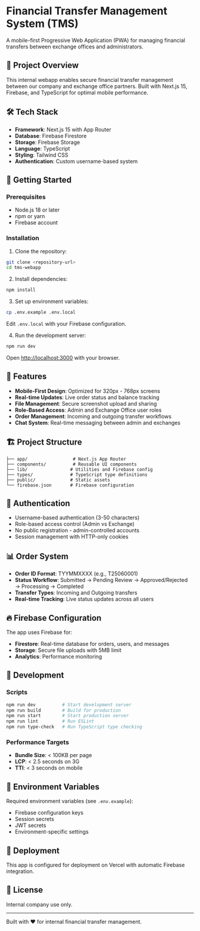 # Financial Transfer Management System (TMS)

A mobile-first Progressive Web Application (PWA) for managing financial transfers between exchange offices and administrators.

## 🎯 Project Overview

This internal webapp enables secure financial transfer management between our company and exchange office partners. Built with Next.js 15, Firebase, and TypeScript for optimal mobile performance.

## 🛠️ Tech Stack

- **Framework**: Next.js 15 with App Router
- **Database**: Firebase Firestore
- **Storage**: Firebase Storage
- **Language**: TypeScript
- **Styling**: Tailwind CSS
- **Authentication**: Custom username-based system

## 🚀 Getting Started

### Prerequisites

- Node.js 18 or later
- npm or yarn
- Firebase account

### Installation

1. Clone the repository:
```bash
git clone <repository-url>
cd tms-webapp
```

2. Install dependencies:
```bash
npm install
```

3. Set up environment variables:
```bash
cp .env.example .env.local
```
Edit `.env.local` with your Firebase configuration.

4. Run the development server:
```bash
npm run dev
```

Open [http://localhost:3000](http://localhost:3000) with your browser.

## 📱 Features

- **Mobile-First Design**: Optimized for 320px - 768px screens
- **Real-time Updates**: Live order status and balance tracking
- **File Management**: Secure screenshot upload and sharing
- **Role-Based Access**: Admin and Exchange Office user roles
- **Order Management**: Incoming and outgoing transfer workflows
- **Chat System**: Real-time messaging between admin and exchanges

## 🏗️ Project Structure

```
├── app/                 # Next.js App Router
├── components/          # Reusable UI components
├── lib/                # Utilities and Firebase config
├── types/              # TypeScript type definitions
├── public/             # Static assets
└── firebase.json       # Firebase configuration
```

## 🔐 Authentication

- Username-based authentication (3-50 characters)
- Role-based access control (Admin vs Exchange)
- No public registration - admin-controlled accounts
- Session management with HTTP-only cookies

## 📊 Order System

- **Order ID Format**: TYYMMXXXX (e.g., T25060001)
- **Status Workflow**: Submitted → Pending Review → Approved/Rejected → Processing → Completed
- **Transfer Types**: Incoming and Outgoing transfers
- **Real-time Tracking**: Live status updates across all users

## 🔥 Firebase Configuration

The app uses Firebase for:
- **Firestore**: Real-time database for orders, users, and messages
- **Storage**: Secure file uploads with 5MB limit
- **Analytics**: Performance monitoring

## 🧪 Development

### Scripts

```bash
npm run dev          # Start development server
npm run build        # Build for production
npm run start        # Start production server
npm run lint         # Run ESLint
npm run type-check   # Run TypeScript type checking
```

### Performance Targets

- **Bundle Size**: < 100KB per page
- **LCP**: < 2.5 seconds on 3G
- **TTI**: < 3 seconds on mobile

## 📝 Environment Variables

Required environment variables (see `.env.example`):

- Firebase configuration keys
- Session secrets
- JWT secrets
- Environment-specific settings

## 🚀 Deployment

This app is configured for deployment on Vercel with automatic Firebase integration.

## 📄 License

Internal company use only.

---

Built with ❤️ for internal financial transfer management. 